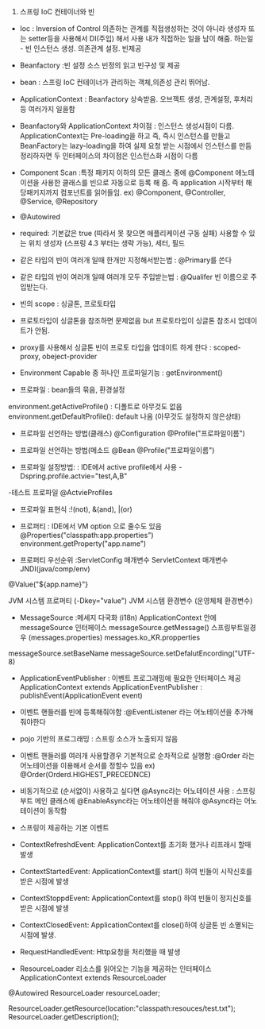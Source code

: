 1. 스프링 IoC 컨테이너와 빈 
- Ioc
: Inversion of Control
의존하는 관계를 직접생성하는 것이 아니라 생성자 또는 setter등을 사용해서 DI(주입) 해서 사용
내가 직접하는 일을 남이 해줌.
하는일 - 빈 인스턴스 생성. 의존관계 설정. 빈제공


- Beanfactory
:빈 설정 소스 빈정의 읽고 빈구성 및 제공
- bean
: 스프링 IoC 컨테이너가 관리하는 객체,의존성 관리 뛰어남. 

- ApplicationContext
: Beanfactory 상속받음. 오브젝트 생성, 관계설정, 후처리 등 여러가지 일을함

* Beanfactory와 ApplicationContext 차이점
: 인스턴스 생성시점이 다름.
ApplicationContext는 Pre-loading을 하고 즉, 즉시 인스턴스를 만들고 
BeanFactory는 lazy-loading을 하여 실제 요청 받는 시점에서 인스턴스를 만듬
정리하자면 두 인터페이스의 차이점은 인스턴스화 시점이 다름

- Component Scan
:특정 패키지 이하의 모든 클래스 중에 @Component 애노테이션을 사용한 클래스를
빈으로 자동으로 등록 해 줌.
즉 application 시작부터 해당패키지까지 컴포넌트를 읽어들임.
ex) @Component, @Controller, @Service, @Repository

- @Autowired
- required: 기본값은 true (따라서 못 찾으면 애플리케이션 구동 실패)
사용할 수 있는 위치
생성자 (스프링 4.3 부터는 생략 가능), 세터, 필드

- 같은 타입의 빈이 여러개 일때 한개만 지정해서받는법
: @Primary를 쓴다

- 같은 타입의 빈이 여러개 일때 여러개 모두 주입받는법
: @Qualifer 빈 이름으로 주입받는다.

- 빈의 scope
: 싱글톤, 프로토타입

- 프로토타입이 싱글톤을 참조하면 문제없음
but 프로토타입이 싱글톤 참조시 업데이트가 안됨. 

- proxy를 사용해서 싱글톤 빈이 프로토 타입을 업데이트 하게 한다
: scoped-proxy, obeject-provider

- Environment Capable 중 하나인 프로파일기능
: getEnvironment() 

- 프로파일
: bean들의 묶음, 환경설정

environment.getActiveProfile() : 디폴트로 아무것도 없음
environment.getDefaultProfile(): default 나옴 (아무것도 설정하지 않은상태)

- 프로파일 선언하는 방법(클래스)
@Configuration
@Profile("프로파일이름")

- 프로파일 선언하는 방법(메소드
@Bean
@Profile("프로파일이름")

- 프로파일 설정방법:
: IDE에서 active profile에서 사용
-Dspring.profile.actvie="test,A,B"

-테스트 프로파일
@ActvieProfiles

- 프로파일 표현식
:!(not), &(and), |(or)

- 프로퍼티
: IDE에서 VM option 으로 줄수도 있음 
@Properties("classpath:app.properties")
environment.getProperty("app.name")

- 프로퍼티 우선순위
:ServletConfig 매개변수
ServletContext 매개변수
JNDI(java/comp/env)

@Value("${app.name}"}

JVM 시스템 프로퍼티 (-Dkey="value")
JVM 시스템 환경변수 (운영체체 환경변수)


- MessageSource
:메세지 다국화 (i18n)
ApplicationContext  안에 messageSource 인터페이스
messageSource.getMessage()
스프링부트일경우 (messages.properties)
messages.ko_KR.propperties

messageSource.setBaseName
messageSource.setDefalutEncording("UTF-8)



- ApplicationEventPublisher
: 이벤트 프로그래밍에 필요한 인터페이스 제공
ApplicationContext extends ApplicationEventPublisher
: publishEvent(ApplicationEvent event)

- 이벤트 핸들러를 빈에 등록해줘야함
:@EventListener 라는 어노테이션을 추가해줘야한다

- pojo 기반의 프로그래밍
: 스프링 소스가 노출되지 않음

- 이벤트 핸들러를 여러개 사용할경우 기본적으로 순차적으로 실행함
:@Order 라는 어노테이션을 이용해서 순서를 정할수 있음
ex) @Order(Orderd.HIGHEST_PRECEDNCE)

- 비동기적으로 (순서없이) 사용하고 싶다면 @Async라는 어노테이션 사용
: 스프링부트 메인 클래스에 @EnableAsync라는 어노테이션을 해줘야 @Async라는 어노테이션이 동작함



* 스프링이 제공하는 기본 이벤트
- ContextRefreshdEvent: ApplicationContext를 초기화 했거나 리프래시 할때 발생
- ContextStartedEvent: ApplicationContext를 start() 하여 빈들이 시작신호를 받은 시점에 발생
- ContextStoppdEvent: ApplicationContext를 stop() 하여 빈들이 정지신호를 받은 시점에 발생
- ContextClosedEvent: ApplicationContext를 close()하여 싱글톤 빈 소멸되는 시점에 발생.
- RequestHandledEvent: Http요청을 처리했을 때 발생


- ResourceLoader
리소스를 읽어오는 기능을 제공하는 인터페이스
ApplicationContext extends ResourceLoader

@Autowired
ResourceLoader resourceLoader;

ResourceLoader.getResource(location:"classpath:resouces/test.txt");
ResourceLoader.getDescription();

